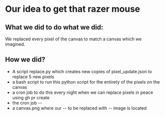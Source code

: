# Our idea to get that razer mouse

## What we did to do what we did:
We replaced every pixel of the canvas to match a canvas which we imagined.

## How we did?
* A script replace.py which creates new copies of pixel_update.json to replace 5 new pixels
* a bash script to run this python script for the entirety of the pixels on the canvas
* a cron job to do this every night when we can replace pixels in peace using gh pr create
* the cron job -- 
* a canvas.png where our -- to be replaced with -- image is located

